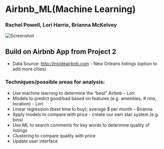 # Airbnb_ML(Machine Learning)
### Rachel Powell, Lori Harris, Brianna McKelvey
![Screenshot](https://user-images.githubusercontent.com/43394481/56853389-e54f5000-68f4-11e9-8b8b-9788c5f767fa.png)

## Build on Airbnb App from Project 2
- Data Source: http://insideairbnb.com - New Orleans listings (option to add more cities)


### Techniques/possible areas for analysis:

- Use machine learning to determine the “best” Airbnb - Lori
- Models to predict good/bad based on features (e.g. amenities, # rms, location) - Lori
- Linear regression (best time to buy); average $ per month - Brianna
- Apply models to compare with price - create our own star system (e.g. bins)
- Use ML to search comments for key words to determine quality of listings
- Clustering to compare quality with price
- Update user interface

